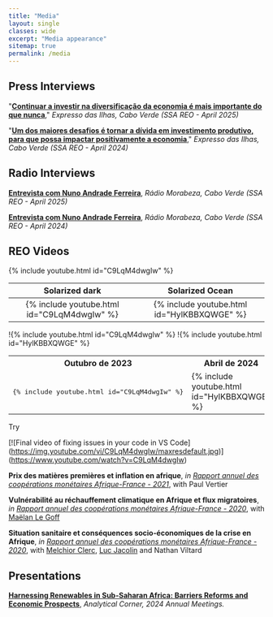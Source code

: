 ```yaml
---
title: "Media"
layout: single
classes: wide
excerpt: "Media appearance"
sitemap: true
permalink: /media
---
```


## Press Interviews
"[**Continuar a investir na diversificação da economia é mais importante do que nunca**](https://expressodasilhas.cv/)," *Expresso das Ilhas, Cabo Verde (SSA REO - April 2025)*

"[**Um dos maiores desafios é tornar a dívida em investimento produtivo, para que possa impactar positivamente a economia**](https://expressodasilhas.cv/economia/2024/04/28/um-dos-maiores-desafios-e-tornar-a-divida-em-investimento-produtivo-para-que-possa-impactar-positivamente-a-economia/91163)," *Expresso das Ilhas, Cabo Verde (SSA REO - April 2024)*

## Radio Interviews
[**Entrevista com Nuno Andrade Ferreira**](https://share.transistor.fm/s/05bb7fd0), *Rádio Morabeza, Cabo Verde (SSA REO - April 2025)*

[**Entrevista com Nuno Andrade Ferreira**](https://media.transistor.fm/60a0b5ce/c7e2ad9b.mp3), *Rádio Morabeza, Cabo Verde (SSA REO - April 2024)*

## REO Videos

{% include youtube.html id="C9LqM4dwgIw" %}

Solarized dark             |  Solarized Ocean
:-------------------------:|:-------------------------:
{% include youtube.html id="C9LqM4dwgIw" %}  |  {% include youtube.html id="HylKBBXQWGE" %}


!{% include youtube.html id="C9LqM4dwgIw" %} !{% include youtube.html id="HylKBBXQWGE" %}

<table>
<tr>
<th>Outubro de 2023</th>
<th>Abril de 2024</th>
</tr>
<tr>
<td>
<pre>
{% include youtube.html id="C9LqM4dwgIw" %}
</pre>
</td>
<td>
{% include youtube.html id="HylKBBXQWGE" %}
</td>
</tr>
</table>

Try






[![Final video of fixing issues in your code in VS Code]
(https://img.youtube.com/vi/C9LqM4dwgIw/maxresdefault.jpg)]
(https://www.youtube.com/watch?v=C9LqM4dwgIw)

**Prix des matières premières et inflation en afrique**, *in [Rapport annuel des coopérations monétaires Afrique-France - 2021](https://publications.banque-france.fr/liste-chronologique/cooperations-monetaires-afrique-france?year=2022)*, with Paul Vertier

**Vulnérabilité au réchauffement climatique en Afrique et flux migratoires**, *in [Rapport annuel des coopérations monétaires Afrique-France - 2020](https://publications.banque-france.fr/liste-chronologique/cooperations-monetaires-afrique-france?year=2021)*, with [Maëlan Le Goff](https://www.banque-france.fr/maelan-le-goff)

**Situation sanitaire et conséquences socio‑économiques de la crise en Afrique**, *in [Rapport annuel des coopérations monétaires Afrique-France - 2020](https://publications.banque-france.fr/liste-chronologique/cooperations-monetaires-afrique-france?year=2021)*, with [Melchior Clerc](https://ideas.repec.org/e/pcl161.html), [Luc Jacolin](https://www.banque-france.fr/en/economie/economistes-et-chercheurs/luc-jacolin) and Nathan Viltard

## Presentations
[**Harnessing Renewables in Sub-Saharan Africa: Barriers Reforms and Economic Prospects**](https://www.imfconnect.org/content/imf/en/annual-meetings/calendar/open/2024/10/22/188772.html), *Analytical Corner, 2024 Annual Meetings.*




